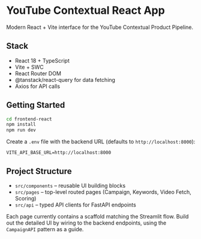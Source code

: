 # YouTube Contextual React App

Modern React + Vite interface for the YouTube Contextual Product Pipeline.

## Stack
- React 18 + TypeScript
- Vite + SWC
- React Router DOM
- @tanstack/react-query for data fetching
- Axios for API calls

## Getting Started

```bash
cd frontend-react
npm install
npm run dev
```

Create a `.env` file with the backend URL (defaults to `http://localhost:8000`):

```
VITE_API_BASE_URL=http://localhost:8000
```

## Project Structure
- `src/components` – reusable UI building blocks
- `src/pages` – top-level routed pages (Campaign, Keywords, Video Fetch, Scoring)
- `src/api` – typed API clients for FastAPI endpoints

Each page currently contains a scaffold matching the Streamlit flow. Build out the detailed UI by wiring to the backend endpoints, using the `CampaignAPI` pattern as a guide.
